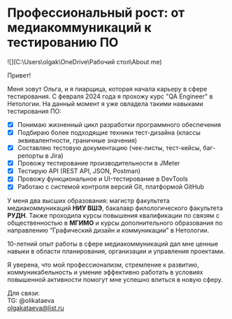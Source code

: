 # Профессиональный рост: от медиакоммуникаций к тестированию ПО

![](C:\Users\olgak\OneDrive\Рабочий стол\About me)

Привет!

Меня зовут Ольга, и я пиарщица, которая начала карьеру в сфере тестирования. С февраля 2024 года я прохожу курс "QA Engineer" в Нетологии. На данный момент я уже овладела такими навыками тестирования ПО:

- [x] Понимаю жизненный цикл разработки программного обеспечения
- [x] Подбираю более подходящие техники тест-дизайна (классы эквивалентности, граничные значения)
- [x] Составляю тестовую документацию (чек-листы, тест-кейсы, баг-репорты в Jira)
- [x] Провожу тестирование производительности в JMeter
- [x] Тестирую API (REST API, JSON, Postman)
- [x] Провожу функциональное и UI-тестирование в DevTools
- [x] Работаю с системой контроля версий Git, платформой GitHub

У меня два высших образования: магистр факультета медиакоммуникаций **НИУ ВШЭ**, бакалавр филологического факультета **РУДН**. Также проходила курсы повышения квалификации по связям с общественностью в **МГИМО** и курсы дополнительного образования по направлению “Графический дизайн и коммуникации” в Нетологии.   

10-летний опыт работы в сфере медиакоммуникаций дал мне ценные навыки в области планирования, организации и управления проектами.

Я уверена, что мой профессионализм, стремление к развитию, коммуникабельность и умение эффективно работать в условиях повышенной активности помогут мне успешно влиться в новую сферу.

Для связи:\
TG: @olikataeva\
olgakataeva@list.ru
